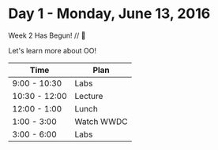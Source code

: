 # Day 1 - Monday, June 13, 2016

Week 2 Has Begun! // :blue_heart:

Let's learn more about OO!

Time        |   Plan   |
----------------|-------
9:00 - 10:30          | Labs
10:30 - 12:00   | Lecture 
12:00 - 1:00    | Lunch
1:00 - 3:00     | Watch WWDC
3:00 - 6:00    | Labs 

